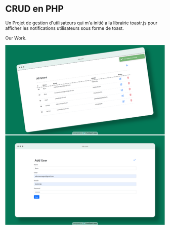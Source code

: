 # CRUD en PHP

Un Projet de gestion d'utilisateurs qui m'a initié a la librairie toastr.js pour afficher les notifications utilisateurs sous forme de toast.

Our Work.

![Aperçu](./preview/preview1.png)
![Aperçu](./preview/preview2.png)